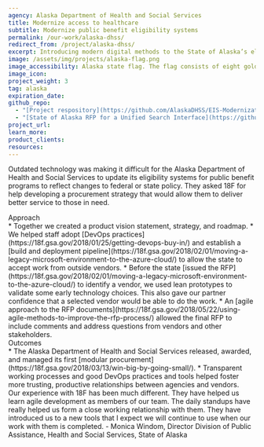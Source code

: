 ```yaml
---
agency: Alaska Department of Health and Social Services
title: Modernize access to healthcare
subtitle: Modernize public benefit eligibility systems
permalink: /our-work/alaska-dhss/
redirect_from: /project/alaska-dhss/
excerpt: Introducing modern digital methods to the State of Alaska’s eligibility system modernization project.
image: /assets/img/projects/alaska-flag.png
image_accessibility: Alaska state flag. The flag consists of eight gold stars, forming the Big Dipper and Polaris, on a dark blue field.
image_icon:
project_weight: 3
tag: alaska
expiration_date:
github_repo:
  - "[Project respository](https://github.com/AlaskaDHSS/EIS-Modernization)"
  - "[State of Alaska RFP for a Unified Search Interface](https://github.com/AlaskaDHSS/RFP-Search-Unification)"
project_url:
learn_more:
product_clients:
resources:
---
```


Outdated technology was making it difficult for the Alaska Department of Health and Social Services to update its eligibility systems for public benefit programs to reflect changes to federal or state policy. They asked 18F for help developing a procurement strategy that would allow them to deliver better service to those in need. 

<div class="case-study-preheader margin-top-6">Approach</div>
* Together we created a product vision statement, strategy, and roadmap.  
* We helped staff adopt [DevOps practices](https://18f.gsa.gov/2018/01/25/getting-devops-buy-in/) and establish a [build and deployment pipeline](https://18f.gsa.gov/2018/02/01/moving-a-legacy-microsoft-environment-to-the-azure-cloud/) to allow the state to accept work from outside vendors.  
* Before the state [issued the RFP](https://18f.gsa.gov/2018/02/01/moving-a-legacy-microsoft-environment-to-the-azure-cloud/) to identify a vendor, we used lean prototypes to validate some early technology choices. This also gave our partner confidence that a selected vendor would be able to do the work.  
* An [agile approach to the RFP documents](https://18f.gsa.gov/2018/05/22/using-agile-methods-to-improve-the-rfp-process/) allowed the final RFP to include comments and address questions from vendors and other stakeholders. 

<div class="case-study-preheader margin-top-6">Outcomes</div>
* The Alaska Department of Health and Social Services released, awarded, and managed its first [modular procurement](https://18f.gsa.gov/2018/03/13/win-big-by-going-small/). 
* Transparent working processes and good DevOps practices and tools helped foster more trusting, productive relationships between agencies and vendors.

<div class="testimonial-blockquote">
  Our experience with 18F has been much different. They have helped us learn agile development as members of our team. The daily standups have really helped us form a close working relationship with them. They have introduced us to a new tools that I expect we will continue to use when our work with them is completed.
    <span>- Monica Windom, Director Division of Public Assistance, Health and Social Services, State of Alaska</span>
</div>

